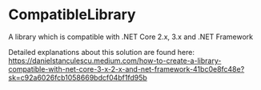 # CompatibleLibrary
A library which is compatible with .NET Core 2.x, 3.x and .NET Framework


Detailed explanations about this solution are found here: 
https://danielstanculescu.medium.com/how-to-create-a-library-compatible-with-net-core-3-x-2-x-and-net-framework-41bc0e8fc48e?sk=c92a6026fcb1058669bdcf04bf1fd95b 

